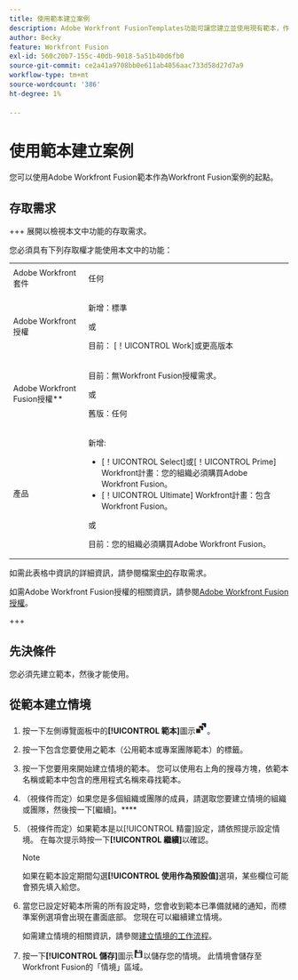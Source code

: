 ```yaml
---
title: 使用範本建立案例
description: Adobe Workfront FusionTemplates功能可讓您建立並使用現有範本，作為Workfront Fusion案例的起點。
author: Becky
feature: Workfront Fusion
exl-id: 560c20b7-155c-40db-9018-5a51b40d6fb0
source-git-commit: ce2a41a9708bb0e611ab4056aac733d58d27d7a9
workflow-type: tm+mt
source-wordcount: '386'
ht-degree: 1%

---
```


# 使用範本建立案例

您可以使用Adobe Workfront Fusion範本作為Workfront Fusion案例的起點。

## 存取需求

+++ 展開以檢視本文中功能的存取需求。

您必須具有下列存取權才能使用本文中的功能：

<table style="table-layout:auto">
 <col> 
 <col> 
 <tbody> 
  <tr> 
   <td role="rowheader">Adobe Workfront套件</td> 
   <td> <p>任何</p> </td> 
  </tr> 
  <tr data-mc-conditions=""> 
   <td role="rowheader">Adobe Workfront授權</td> 
   <td> <p>新增：標準</p><p>或</p><p>目前： [！UICONTROL Work]或更高版本</p> </td> 
  </tr> 
  <tr> 
   <td role="rowheader">Adobe Workfront Fusion授權**</td> 
   <td>
   <p>目前：無Workfront Fusion授權需求。</p>
   <p>或</p>
   <p>舊版：任何 </p>
   </td> 
  </tr> 
  <tr> 
   <td role="rowheader">產品</td> 
   <td>
   <p>新增:</p> <ul><li>[！UICONTROL Select]或[！UICONTROL Prime] Workfront計畫：您的組織必須購買Adobe Workfront Fusion。</li><li>[！UICONTROL Ultimate] Workfront計畫：包含Workfront Fusion。</li></ul>
   <p>或</p>
   <p>目前：您的組織必須購買Adobe Workfront Fusion。</p>
   </td> 
  </tr>
 </tbody> 
</table>

如需此表格中資訊的詳細資訊，請參閱檔案[中的](/help/workfront-fusion/references/licenses-and-roles/access-level-requirements-in-documentation.md)存取需求。

如需Adobe Workfront Fusion授權的相關資訊，請參閱[Adobe Workfront Fusion授權](/help/workfront-fusion/set-up-and-manage-workfront-fusion/licensing-operations-overview/license-automation-vs-integration.md)。

+++

## 先決條件

您必須先建立範本，然後才能使用。

## 從範本建立情境

1. 按一下左側導覽面板中的&#x200B;**[!UICONTROL 範本]**&#x200B;圖示![範本圖示](assets/templates-icon.png)。
1. 按一下包含您要使用之範本（公用範本或專案團隊範本）的標籤。
1. 按一下您要用來開始建立情境的範本。 您可以使用右上角的搜尋方塊，依範本名稱或範本中包含的應用程式名稱來尋找範本。
1. （視條件而定）如果您是多個組織或團隊的成員，請選取您要建立情境的組織或團隊，然後按一下[繼續]。****
1. （視條件而定）如果範本是以[!UICONTROL 精靈]設定，請依照提示設定情境。 在每次提示時按一下&#x200B;**[!UICONTROL 繼續]**&#x200B;以確認。

   >[!NOTE]
   >
   >如果在範本設定期間勾選&#x200B;**[!UICONTROL 使用作為預設值]**&#x200B;選項，某些欄位可能會預先填入給您。

1. 當您已設定好範本所需的所有設定時，您會收到範本已準備就緒的通知，而標準案例選項會出現在畫面底部。 您現在可以繼續建立情境。

   如需建立情境的相關資訊，請參閱[建立情境的工作流程](/help/workfront-fusion/create-scenarios/plan-a-scenario/create-a-scenario-workflow.md)。

1. 按一下&#x200B;**[!UICONTROL 儲存]**&#x200B;圖示![儲存圖示](assets/save-icon.png)以儲存您的情境。 此情境會儲存至Workfront Fusion的「情境」區域。
